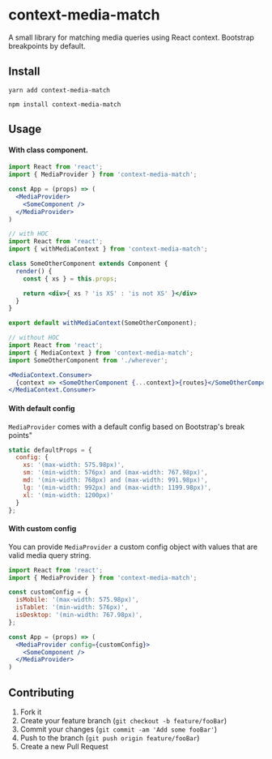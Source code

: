 # context-media-match
A small library for matching media queries using React context.  Bootstrap breakpoints by default.

## Install

```
yarn add context-media-match
```

```
npm install context-media-match
```

## Usage

#### With class component.

```jsx
import React from 'react';
import { MediaProvider } from 'context-media-match';

const App = (props) => (
  <MediaProvider>
    <SomeComponent />
  </MediaProvider>
)

// with HOC
import React from 'react';
import { withMediaContext } from 'context-media-match';

class SomeOtherComponent extends Component {
  render() {
    const { xs } = this.props;

    return <div>{ xs ? 'is XS' : 'is not XS' }</div>
  }
}

export default withMediaContext(SomeOtherComponent);

// without HOC
import React from 'react';
import { MediaContext } from 'context-media-match';
import SomeOtherComponent from './wherever';

<MediaContext.Consumer>
  {context => <SomeOtherComponent {...context}>{routes}</SomeOtherComponent>}
</MediaContext.Consumer>
```

#### With default config
`MediaProvider` comes with a default config based on Bootstrap's break points"
```jsx
static defaultProps = {
  config: {
    xs: '(max-width: 575.98px)',
    sm: '(min-width: 576px) and (max-width: 767.98px)',
    md: '(min-width: 768px) and (max-width: 991.98px)',
    lg: '(min-width: 992px) and (max-width: 1199.98px)',
    xl: '(min-width: 1200px)'
  }
};
```

#### With custom config
You can provide `MediaProvider` a custom config object with values that are valid media query string.

```jsx
import React from 'react';
import { MediaProvider } from 'context-media-match';

const customConfig = {
  isMobile: '(max-width: 575.98px)',
  isTablet: '(min-width: 576px)',
  isDesktop: '(min-width: 767.98px)',
};

const App = (props) => (
  <MediaProvider config={customConfig}>
    <SomeComponent />
  </MediaProvider>
)
```

## Contributing

1. Fork it
2. Create your feature branch (`git checkout -b feature/fooBar`)
3. Commit your changes (`git commit -am 'Add some fooBar'`)
4. Push to the branch (`git push origin feature/fooBar`)
5. Create a new Pull Request
